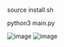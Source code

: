 source install.sh


python3 main.py

![image](https://github.com/user-attachments/assets/0db4d5f1-9790-422a-b3d9-fc95f514f7c4)
![image](https://github.com/user-attachments/assets/022d07b3-2cc3-4b1a-a542-31d2cb594ee6)
